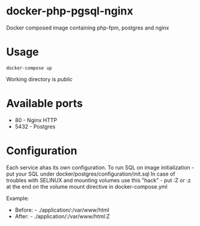 # docker-php-pgsql-nginx
Docker composed image containing php-fpm, postgres and nginx

# Usage
`docker-compose up`

Working directory is *public*

# Available ports
- 80 - Nginx HTTP
- 5432 - Postgres

# Configuration
Each service ahas its own configuration.
To run SQL on image initialization - put your SQL under docker/postgres/configuration/init.sql
In case of troubles with SELINUX and mounting volumes use this "hack" - put :Z or :z at the end on the volume mount directive in docker-compose.yml

Example:
- Before: - ./application/:/var/www/html
- After: - ./application/:/var/www/html:Z 
